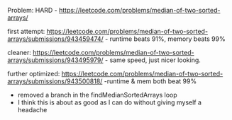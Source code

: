  Problem: HARD - https://leetcode.com/problems/median-of-two-sorted-arrays/
 
 first attempt: https://leetcode.com/problems/median-of-two-sorted-arrays/submissions/943459474/ - runtime beats 91%, memory beats 99%
 
 cleaner: https://leetcode.com/problems/median-of-two-sorted-arrays/submissions/943495979/ - same speed, just nicer looking.

 further optimized: https://leetcode.com/problems/median-of-two-sorted-arrays/submissions/943500818/ -runtime & mem both beat 99%
  - removed a branch in the findMedianSortedArrays loop
  - I think this is about as good as I can do without giving myself a headache
